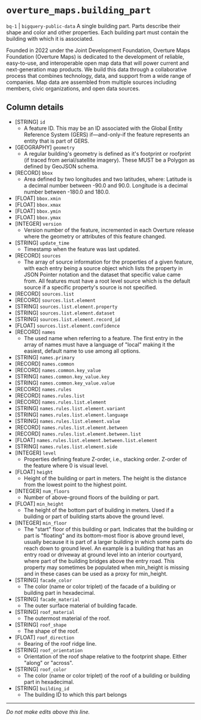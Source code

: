 # `overture_maps.building_part`
`bq-1` | `bigquery-public-data`
A single building part. Parts describe their shape and color and other properties. Each building part must contain the building with which it is associated.


Founded in 2022 under the Joint Development Foundation, Overture Maps Foundation (Overture Maps) is dedicated to the development of reliable, easy-to-use, and interoperable open map data that will power current and next-generation map products. We build this data through a collaborative process that combines technology, data, and support from a wide range of companies. Map data are assembled from multiple sources including members, civic organizations, and open data sources.

## Column details
* [STRING]    `id`
  - A feature ID. This may be an ID associated with the Global Entity Reference System (GERS) if—and-only-if the feature represents an entity that is part of GERS.
* [GEOGRAPHY] `geometry`
  - A regular building's geometry is defined as it's footprint or roofprint (if traced from aerial/satellite imagery). These MUST be a Polygon as defined by GeoJSON schema.
* [RECORD]    `bbox`
  - Area defined by two longitudes and two latitudes, where: Latitude is a decimal number between -90.0 and 90.0. Longitude is a decimal number between -180.0 and 180.0.
* [FLOAT]     `bbox.xmin`
* [FLOAT]     `bbox.xmax`
* [FLOAT]     `bbox.ymin`
* [FLOAT]     `bbox.ymax`
* [INTEGER]   `version`
  - Version number of the feature, incremented in each Overture release where the geometry or attributes of this feature changed.
* [STRING]    `update_time`
  - Timestamp when the feature was last updated.
* [RECORD]    `sources`
  - The array of source information for the properties of a given feature, with each entry being a source object which lists the property in JSON Pointer notation and the dataset that specific value came from. All features must have a root level source which is the default source if a specific property's source is not specified.
* [RECORD]    `sources.list`
* [RECORD]    `sources.list.element`
* [STRING]    `sources.list.element.property`
* [STRING]    `sources.list.element.dataset`
* [STRING]    `sources.list.element.record_id`
* [FLOAT]     `sources.list.element.confidence`
* [RECORD]    `names`
  - The used name when referring to a feature. The first entry in the array of names must have a language of "local" making it the easiest, default name to use among all options.
* [STRING]    `names.primary`
* [RECORD]    `names.common`
* [RECORD]    `names.common.key_value`
* [STRING]    `names.common.key_value.key`
* [STRING]    `names.common.key_value.value`
* [RECORD]    `names.rules`
* [RECORD]    `names.rules.list`
* [RECORD]    `names.rules.list.element`
* [STRING]    `names.rules.list.element.variant`
* [STRING]    `names.rules.list.element.language`
* [STRING]    `names.rules.list.element.value`
* [RECORD]    `names.rules.list.element.between`
* [RECORD]    `names.rules.list.element.between.list`
* [FLOAT]     `names.rules.list.element.between.list.element`
* [STRING]    `names.rules.list.element.side`
* [INTEGER]   `level`
  - Properties defining feature Z-order, i.e., stacking order. Z-order of the feature where 0 is visual level.
* [FLOAT]     `height`
  - Height of the building or part in meters. The height is the distance from the lowest point to the highest point.
* [INTEGER]   `num_floors`
  - Number of above-ground floors of the building or part.
* [FLOAT]     `min_height`
  - The height of the bottom part of building in meters. Used if a building or part of building starts above the ground level.
* [INTEGER]   `min_floor`
  - The "start" floor of this building or part. Indicates that the building or part is "floating" and its bottom-most floor is above ground level, usually because it is part of a larger building in which some parts do reach down to ground level. An example is a building that has an entry road or driveway at ground level into an interior courtyard, where part of the building bridges above the entry road. This property may sometimes be populated when min_height is missing and in these cases can be used as a proxy for min_height.
* [STRING]    `facade_color`
  - The color (name or color triplet) of the facade of a building or building part in hexadecimal.
* [STRING]    `facade_material`
  - The outer surface material of building facade.
* [STRING]    `roof_material`
  - The outermost material of the roof.
* [STRING]    `roof_shape`
  - The shape of the roof.
* [FLOAT]     `roof_direction`
  - Bearing of the roof ridge line.
* [STRING]    `roof_orientation`
  - Orientation of the roof shape relative to the footprint shape. Either "along" or "across".
* [STRING]    `roof_color`
  - The color (name or color triplet) of the roof of a building or building part in hexadecimal.
* [STRING]    `building_id`
  - The building ID to which this part belongs

-------------------------------------------------------------------------------
*Do not make edits above this line.*
